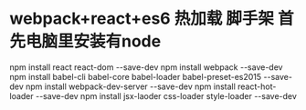 # webpack+react+es6 热加载 脚手架 首先电脑里安装有node                                                                                  
npm install react react-dom --save-dev
npm install webpack --save-dev
npm install babel-cli babel-core babel-loader babel-preset-es2015 --save-dev
npm install webpack-dev-server --save-dev
npm install react-hot-loader --save-dev
npm install jsx-laoder css-loader style-loader --save-dev

